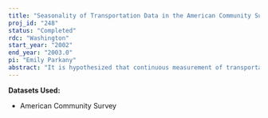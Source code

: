 ```yaml
---
title: "Seasonality of Transportation Data in the American Community Survey"
proj_id: "248"
status: "Completed"
rdc: "Washington"
start_year: "2002"
end_year: "2003.0"
pi: "Emily Parkany"
abstract: "It is hypothesized that continuous measurement of transportation variables such as work trip mode and  journey-to-work time is subject to seasonal effects.  The data examined here is in the county including Springfield, Massachusetts.  This metropolitan area is the second largest in New England and includes the region's second largest transit system.  This research will look at seasonal differences in transportation-related data, consider their significance, and consider the impact on using the new data for transportation planning.  Project results will include statistical tests of the seasonality  hypotheses, monthly tabulations of transportation-related data, and advantages and disadvantages to collecting data continuously for transportation planning applications."
---
```


**Datasets Used:**

  - American Community Survey 

